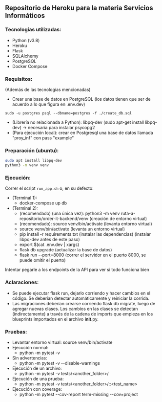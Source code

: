 ## Repositorio de Heroku para la materia Servicios Informáticos

### Tecnologías utilizadas:
- Python (v3.8)
- Heroku
- Flask
- SQLAlchemy
- PostgreSQL
- Docker Compose

### Requisitos:
(Además de las tecnologías mencionadas)
- Crear una base de datos en PostgreSQL (los datos tienen que ser de acuerdo a lo que figura en .env.dev)
 ```
 sudo -u postgres psql --dbname=postgres -f ./create_db.sql
 ```
- (Librería no relacionada a Python): libpq-dev (sudo apt-get install libpq-dev) -> necesaria para instalar psycopg2
- (Para ejecución local): crear en Postgresql una base de datos llamada "proy_inf" con pass "example"
   
### Preparación (ubuntu):
```sh
sudo apt install libpq-dev
python3 -m venv venv
```

### Ejecución:
Correr el script `run_app.sh` o, en su defecto:  

- (Terminal 1): 
    - docker-compose up db
- (Terminal 2):
    - (recomendado) (una única vez): python3 -m venv ruta-a-repositorio/order-it-backend/venv (creación de entorno virtual)
    - (recomendado): source venv/bin/activate (levanta entorno virtual)
    - source venv/bin/activate (levanta un entorno virtual)
    - pip install -r requirements.txt (instalar las dependencias) (instalar libpq-dev antes de este paso)
    - export $(cat .env.dev | xargs)
    - flask db upgrade (actualizar la base de datos)
    - flask run --port=8000 (correr el servidor en el puerto 8000, se puede omitir el puerto)
    
Intentar pegarle a los endpoints de la API para ver si todo funciona bien

### Aclaraciones:
- Se puede ejecutar flask run, dejarlo corriendo y hacer cambios en el código. Se deberían detectar automáticamente y reiniciar la corrida.
- Las migraciones deberían crearse corriendo flask db migrate, luego de agregar nuevas clases. Los cambios en las clases se detectan (indirectamente) a través de la cadena de imports que empieza en los blueprints importados en el archivo __init__.py.


### Pruebas:
- Levantar entorno virtual: source venv/bin/activate
- Ejecución normal:
    - python -m pytest -v
- Sin advertencias:
    - python -m pytest -v --disable-warnings
- Ejecución de un archivo:
    - python -m pytest -v tests/<another_folder>/<filename>
- Ejecución de una prueba:
    - python -m pytest -v tests/<another_folder>/<filename>::<test_name>
- Ejecución con coverage:
    - python -m pytest --cov-report term-missing --cov=project
